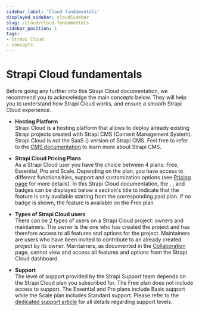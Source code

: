 ```yaml
---
sidebar_label: 'Cloud fundamentals'
displayed_sidebar: cloudSidebar
slug: /cloud/cloud-fundamentals
sidebar_position: 1
tags:
- Strapi Cloud
- concepts
---
```


# Strapi Cloud fundamentals

Before going any further into this Strapi Cloud documentation, we recommend you to acknowledge the main concepts below. They will help you to understand how Strapi Cloud works, and ensure a smooth Strapi Cloud experience.

- **Hosting Platform** <br/> Strapi Cloud is a hosting platform that allows to deploy already existing Strapi projects created with Strapi CMS (Content Management System). Strapi Cloud is *not* the SaaS (<ExternalLink to="https://en.wikipedia.org/wiki/Software_as_a_service" text="Software as a Service" />) version of Strapi CMS. Feel free to refer to the [CMS documentation](https://docs.strapi.io/cms/intro) to learn more about Strapi CMS.

- **Strapi Cloud Pricing Plans** <br/> As a Strapi Cloud user you have the choice between 4 plans: Free, Essential, Pro and Scale. Depending on the plan, you have access to different functionalities, support and customization options (see [Pricing page](https://strapi.io/pricing-cloud) for more details). In this Strapi Cloud documentation, the <CloudEssentialBadge />, <CloudProBadge />, and <CloudScaleBadge /> badges can be displayed below a section's title to indicate that the feature is only available starting from the corresponding paid plan. If no badge is shown, the feature is available on the Free plan.

- **Types of Strapi Cloud users** <br/> There can be 2 types of users on a Strapi Cloud project: owners and maintainers. The owner is the one who has created the project and has therefore access to all features and options for the project. Maintainers are users who have been invited to contribute to an already created project by its owner. Maintainers, as documented in the [Collaboration](/cloud/projects/collaboration) page, cannot view and access all features and options from the Strapi Cloud dashboard.

- **Support** <br/> The level of support provided by the Strapi Support team depends on the Strapi Cloud plan you subscribed for. The Free plan does not include access to support. The Essential and Pro plans include Basic support while the Scale plan includes Standard support. Please refer to the [dedicated support article](https://support.strapi.io/support/solutions/articles/67000680833-what-is-supported-by-the-strapi-team#Not-Supported) for all details regarding support levels.
